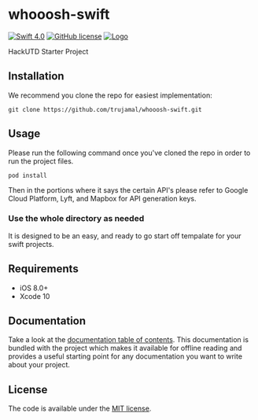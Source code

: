 # whooosh-swift
[![Swift 4.0](https://img.shields.io/badge/Swift-4.0-green.svg?style=flat)](https://developer.apple.com/swift/)
[![GitHub license](https://img.shields.io/badge/license-MIT-lightgrey.svg)](https://raw.githubusercontent.com/Cuberto/flashy-tabbar/master/LICENSE)
[![Logo](https://cl.ly/99493929183f/Image%202019-02-20%20at%202.49.57%20AM.png)](https://veveusa.com)

HackUTD Starter Project

## Installation
We recommend you clone the repo for easiest implementation:

```
git clone https://github.com/trujamal/whooosh-swift.git
```

## Usage

Please run the following command once you've cloned the repo in order to run the project files.

```
pod install
```

Then in the portions where it says the certain API's please refer to Google Cloud Platform, Lyft, and Mapbox for API generation keys.

### Use the whole directory as needed
It is designed to be an easy, and ready to go start off tempalate for your swift projects.

## Requirements

* iOS 8.0+
* Xcode 10

## Documentation

Take a look at the [documentation table of contents](dist/doc/TOC.md).
This documentation is bundled with the project which makes it
available for offline reading and provides a useful starting point for
any documentation you want to write about your project.


## License

The code is available under the [MIT license](LICENSE.txt).

